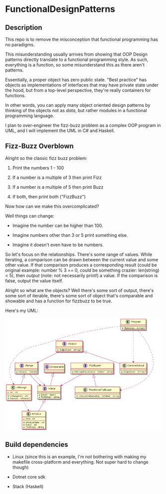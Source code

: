 # FunctionalDesignPatterns

## Description

This repo is to remove the misconception that functional programming has no paradigms.

This misunderstanding usually arrives from showing that OOP Design patterns directly translate to a functional programming style. As such, everything is a function, so some misunderstand this as there aren't patterns.

Essentially, a proper object has zero public state. "Best practice" has objects as implementations of interfaces that may have private state under the hood, but from a top-level perspective, they're really containers for functions.

In other words, you can apply many object oriented design patterns by thinking of the objects not as *data*, but rather modules in a functional programming language.

I plan to over-engineer the fizz-buzz problem as a complex OOP program in UML, and I will implement the UML in C# and Haskell.

## Fizz-Buzz Overblown

Alright so the classic fizz buzz problem:

 1. Print the numbers 1 - 100

 2. If a number is a multiple of 3 then print Fizz

 3. If a number is a multiple of 5 then print Buzz

 4. If both, then print both ("FizzBuzz")

Now how can we make this overcomplicated?

Well things can change:

 - Imagine the number can be higher than 100.

 - Imagine numbers other than 3 or 5 print something else.

 - Imagine it doesn't even have to be numbers.

So let's focus on the relationships. There's some range of values. While iterating, a comparison can be drawn between the current value and some other value. If that comparison produces a corresponding result (could be original example: number % 3 == 0, could be something crazier: len(string) < 5), then *output* (note: not necessarily print!) a value. If the comparison is false, output the value itself.

Alright so what are the objects? Well there's some sort of output, there's some sort of iterable, there's some sort of object that's comparable and showable and has a function for fizzbuzz to be true.

Here's my UML:

![fizz buzz class diagram](FizzBuzz.png)

## Build dependencies

 - Linux (since this is an example, I'm not bothering with making my makefile cross-platform and everything. Not super hard to change though)

 - Dotnet core sdk

 - Stack (Haskell)
